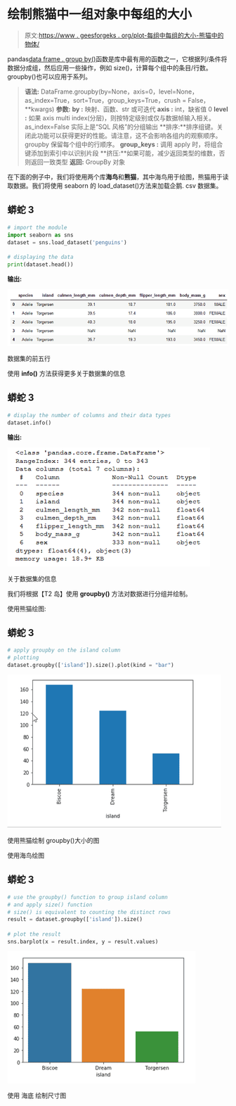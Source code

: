 # 绘制熊猫中一组对象中每组的大小

> 原文:[https://www . geesforgeks . org/plot-每组中每组的大小-熊猫中的物体/](https://www.geeksforgeeks.org/plot-the-size-of-each-group-in-a-groupby-object-in-pandas/)

pandas[data frame . group by()](https://www.geeksforgeeks.org/python-pandas-dataframe-groupby/)函数是库中最有用的函数之一，它根据列/条件将数据分成组，然后应用一些操作，例如 size()，计算每个组中的条目/行数。groupby()也可以应用于系列。

> **语法:** DataFrame.groupby(by=None，axis=0，level=None，as_index=True，sort=True，group_keys=True，crush = False，**kwargs)
> **参数:**
> **by :** 映射、函数、str 或可迭代
> **axis :** int，缺省值 0
> **level :** 如果 axis multi index(分层)，则按特定级别或仅与数据帧输入相关。as_index=False 实际上是“SQL 风格”的分组输出
> **排序:**排序组键。关闭此功能可以获得更好的性能。请注意，这不会影响各组内的观察顺序。groupby 保留每个组中的行顺序。
> **group_keys :** 调用 apply 时，将组合键添加到索引中以识别片段
> **挤压:**如果可能，减少返回类型的维数，否则返回一致类型
> **返回:** GroupBy 对象

在下面的例子中，我们将使用两个库**海鸟**和**熊猫**，其中海鸟用于绘图，熊猫用于读取数据。我们将使用 seaborn 的 load_dataset()方法来加载企鹅. csv 数据集。

## 蟒蛇 3

```py
# import the module
import seaborn as sns
dataset = sns.load_dataset('penguins')

# displaying the data
print(dataset.head())
```

**输出:**

![](img/7cc2a2cf049a2fc4382dd6378a34cb2c.png)

数据集的前五行

使用 **info()** 方法获得更多关于数据集的信息

## 蟒蛇 3

```py
# display the number of columns and their data types
dataset.info()
```

**输出:**

![](img/3d819d09537df3fb6af2b627f8e23752.png)

关于数据集的信息

我们将根据【T2 岛】使用 **groupby()** 方法对数据进行分组并绘制。

使用熊猫绘图:

## 蟒蛇 3

```py
# apply groupby on the island column
# plotting
dataset.groupby(['island']).size().plot(kind = "bar")
```

![](img/1c66ffa4b4326e839b0e02ffb9dab7f6.png)

使用熊猫绘制 groupby()大小的图

使用海鸟绘图

## 蟒蛇 3

```py
# use the groupby() function to group island column
# and apply size() function
# size() is equivalent to counting the distinct rows
result = dataset.groupby(['island']).size()

# plot the result
sns.barplot(x = result.index, y = result.values)
```

![](img/bd1df1325d5101440723acd5c7f46ab0.png)

使用
海底
绘制尺寸图